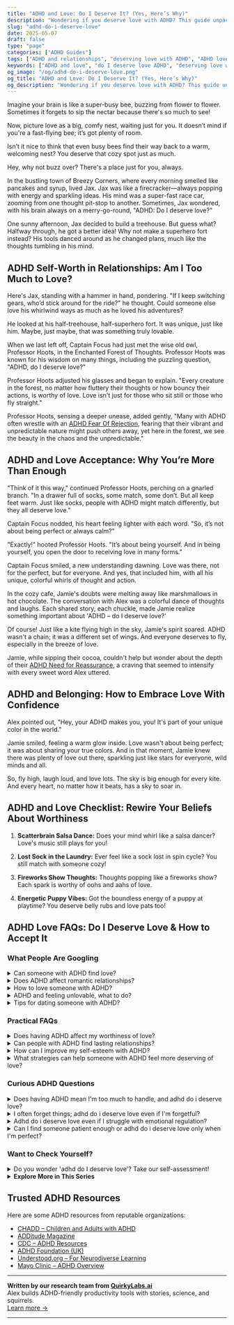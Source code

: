 ```yaml
---
title: "ADHD and Love: Do I Deserve It? (Yes, Here’s Why)"
description: "Wondering if you deserve love with ADHD? This guide unpacks the doubts, offers affirming truths, and helps you see your worth—quirks and all."
slug: "adhd-do-i-deserve-love"
date: 2025-05-07
draft: false
type: "page"
categories: ["ADHD Guides"]
tags: ["ADHD and relationships", "deserving love with ADHD", "ADHD love acceptance", "ADHD emotional support", "ADHD relationship challenges", "adult ADHD love", "ADHD self-worth"]
keywords: ["ADHD and love", "do I deserve love ADHD", "deserving love with ADHD", "ADHD emotional support", "ADHD relationship confidence", "ADHD self-worth", "ADHD and intimacy"]
og_image: "/og/adhd-do-i-deserve-love.png"
og_title: "ADHD and Love: Do I Deserve It? (Yes, Here’s Why)"
og_description: "Wondering if you deserve love with ADHD? This guide unpacks the doubts, offers affirming truths, and helps you see your worth—quirks and all."
---
```



Imagine your brain is like a super-busy bee, buzzing from flower to flower. Sometimes it forgets to sip the nectar because there's so much to see!

Now, picture love as a big, comfy nest, waiting just for you. It doesn’t mind if you're a fast-flying bee; it’s got plenty of room.

Isn’t it nice to think that even busy bees find their way back to a warm, welcoming nest? You deserve that cozy spot just as much.

Hey, why not buzz over? There's a place just for you, always.

In the bustling town of Breezy Corners, where every morning smelled like pancakes and syrup, lived Jax. Jax was like a firecracker—always popping with energy and sparkling ideas. His mind was a super-fast race car, zooming from one thought pit-stop to another. Sometimes, Jax wondered, with his brain always on a merry-go-round, "ADHD: Do I deserve love?"

One sunny afternoon, Jax decided to build a treehouse. But guess what? Halfway through, he got a better idea! Why not make a superhero fort instead? His tools danced around as he changed plans, much like the thoughts tumbling in his mind.

## ADHD Self-Worth in Relationships: Am I Too Much to Love?

Here's Jax, standing with a hammer in hand, pondering. "If I keep switching gears, who’d stick around for the ride?" he thought. Could someone else love his whirlwind ways as much as he loved his adventures?

He looked at his half-treehouse, half-superhero fort. It was unique, just like him. Maybe, just maybe, that was something truly lovable.

When we last left off, Captain Focus had just met the wise old owl, Professor Hoots, in the Enchanted Forest of Thoughts. Professor Hoots was known for his wisdom on many things, including the puzzling question, "ADHD, do I deserve love?"

Professor Hoots adjusted his glasses and began to explain. "Every creature in the forest, no matter how fluttery their thoughts or how bouncy their actions, is worthy of love. Love isn't just for those who sit still or those who fly straight."

Professor Hoots, sensing a deeper unease, added gently, "Many with ADHD often wrestle with an [ADHD Fear Of Rejection](/pages/adhd-fear-of-rejection/), fearing that their vibrant and unpredictable nature might push others away, yet here in the forest, we see the beauty in the chaos and the unpredictable."

## ADHD and Love Acceptance: Why You’re More Than Enough

"Think of it this way," continued Professor Hoots, perching on a gnarled branch. "In a drawer full of socks, some match, some don’t. But all keep feet warm. Just like socks, people with ADHD might match differently, but they all deserve love."

Captain Focus nodded, his heart feeling lighter with each word. "So, it’s not about being perfect or always calm?"

"Exactly!" hooted Professor Hoots. "It’s about being yourself. And in being yourself, you open the door to receiving love in many forms."

Captain Focus smiled, a new understanding dawning. Love was there, not for the perfect, but for everyone. And yes, that included him, with all his unique, colorful whirls of thought and action.

In the cozy cafe, Jamie's doubts were melting away like marshmallows in hot chocolate. The conversation with Alex was a colorful dance of thoughts and laughs. Each shared story, each chuckle, made Jamie realize something important about 'ADHD – do I deserve love?'

Of course! Just like a kite flying high in the sky, Jamie's spirit soared. ADHD wasn't a chain; it was a different set of wings. And everyone deserves to fly, especially in the breeze of love.

Jamie, while sipping their cocoa, couldn't help but wonder about the depth of their [ADHD Need for Reassurance](/pages/adhd-need-for-reassurance/), a craving that seemed to intensify with every sweet word Alex uttered.

## ADHD and Belonging: How to Embrace Love With Confidence

Alex pointed out, "Hey, your ADHD makes you, you! It's part of your unique color in the world."

Jamie smiled, feeling a warm glow inside. Love wasn't about being perfect; it was about sharing your true colors. And in that moment, Jamie knew there was plenty of love out there, sparkling just like stars for everyone, wild minds and all.

So, fly high, laugh loud, and love lots. The sky is big enough for every kite. And every heart, no matter how it beats, has a sky to soar in.

## ADHD and Love Checklist: Rewire Your Beliefs About Worthiness

1. **Scatterbrain Salsa Dance:** Does your mind whirl like a salsa dancer? Love's music still plays for you!

2. **Lost Sock in the Laundry:** Ever feel like a sock lost in spin cycle? You still match with someone cozy!

3. **Fireworks Show Thoughts:** Thoughts popping like a fireworks show? Each spark is worthy of oohs and aahs of love.

4. **Energetic Puppy Vibes:** Got the boundless energy of a puppy at playtime? You deserve belly rubs and love pats too!

## ADHD Love FAQs: Do I Deserve Love & How to Accept It

### What People Are Googling

<details><summary>Can someone with ADHD find love?</summary><p>Absolutely, someone with ADHD can find love! Just like anyone else, individuals with ADHD have a wonderful capacity to form deep and meaningful relationships. It's important to remember that the qualities that make you unique can also make you lovable and interesting to others. By communicating openly about your needs and embracing your authentic self, you'll be able to connect with someone who appreciates and loves you just as you are.</p></details>
<details><summary>Does ADHD affect romantic relationships?</summary><p>Absolutely, ADHD can indeed influence romantic relationships in various ways. It may bring unique challenges such as forgetfulness, distractibility, or impulsivity, which can sometimes be misunderstood by a partner. However, it's also important to remember that many with ADHD can bring incredible creativity, passion, and energy into their relationships. Open communication, understanding, and tailored strategies can really help in managing these challenges together.</p></details>
<details><summary>How to love someone with ADHD?</summary><p>Loving someone with ADHD is a beautiful journey of understanding and patience. Start by learning about ADHD, as understanding their way of processing and engaging with the world will help you appreciate their unique strengths and challenges. Communication is key, so make sure to talk openly about their needs and how you can best support each other. Above all, celebrate their creativity, spontaneity, and vibrant energy, which can bring so much joy and color to your life together. Embrace the adventure with a loving heart and an open mind!</p></details>
<details><summary>ADHD and feeling unlovable, what to do?</summary><p>It's really common to feel this way sometimes, especially when you're juggling ADHD. Remember, your worth isn't defined by your productivity or by how neatly you fit into societal expectations. A great place to start is by surrounding yourself with supportive people who understand the unique challenges of ADHD. Also, consider working with a therapist or coach who specializes in ADHD; they can offer strategies and insights that help you see your incredible qualities more clearly. Remember, you are absolutely lovable just as you are.</p></details>
<details><summary>Tips for dating someone with ADHD?</summary><p>Absolutely, dating someone with ADHD can be a wonderful adventure filled with spontaneity and vigor! It’s key to embrace flexibility and patience, as plans might change last minute or conversations may take unexpected turns. Communication is your golden tool – openly discuss each other’s needs and how ADHD might affect your relationship dynamics. And don’t forget to celebrate their unique perspective and creativity, which can add so much richness and joy to your shared experiences.</p></details>



### Practical FAQs

<details><summary>Does having ADHD affect my worthiness of love?</summary><p>Absolutely not! Having ADHD does not affect your worthiness of love at all. Everyone deserves love and care, and your ADHD is just one part of the vibrant tapestry that makes you, you. It's important to remember that your unique qualities, including the way your brain works, can actually bring a special depth to relationships. Embrace who you are because you are entirely lovable just as you are.</p></details>
<details><summary>Can people with ADHD find lasting relationships?</summary><p>Absolutely, people with ADHD can and do form lasting, loving relationships! Like anyone else, individuals with ADHD bring a unique set of strengths and challenges to a partnership. Being open about ADHD and how it might affect the relationship can help partners develop greater understanding and strategies for support. Many find that with effective communication and mutual compassion, relationships not only endure but thrive.</p></details>
<details><summary>How can I improve my self-esteem with ADHD?</summary><p>Boosting self-esteem while managing ADHD can feel like a cozy, nurturing journey towards self-discovery and appreciation. Start by recognizing your unique strengths and talents—those little sparks of brilliance that make you, you! It's also helpful to set realistic, achievable goals to create a sense of accomplishment. Remember, every small success is a step forward, and be sure to surround yourself with supportive friends who cheer on your progress. This way, you’re not just managing ADHD; you’re thriving with it.</p></details>
<details><summary>What strategies can help someone with ADHD feel more deserving of love?</summary><p>Absolutely, feeling deserving of love is so important, and it's wonderful that you're exploring ways to support that belief in yourself. One helpful approach is to work on self-compassion. This means treating yourself with the same kindness and understanding you'd offer a good friend when they're struggling. Another strategy could be to regularly reflect on your positive qualities and achievements, no matter how small they might seem. Writing these down in a journal can be particularly effective. Lastly, surrounding yourself with supportive people who understand and appreciate your unique self can reinforce the feeling of being deserving of love. Remember, you are absolutely worthy of love and belonging, just as you are.</p></details>



### Curious ADHD Questions

<details><summary>Does having ADHD mean I'm too much to handle, and adhd do i deserve love?</summary><p>Absolutely not! Having ADHD doesn't mean you're too much to handle; it simply means your brain works a bit differently, which can bring lots of creativity and energy into your relationships. Everyone, including those with ADHD, is deserving of love and capable of forming deep, meaningful connections. Remember, the right people will appreciate your unique qualities and embrace all aspects of who you are.</p></details>
<details><summary>I often forget things; adhd do i deserve love even if I'm forgetful?</summary><p>Absolutely, you deserve love just as much as anyone else, forgetfulness and all! ADHD can make remembering things a bit tricky, but it doesn't make you any less deserving of care, affection, and companionship. Everyone has their quirks and challenges; forgetting things is just a part of your unique story. Remember, your worth isn't tied to your memory, and the right people will love you for who you are, not just how well you remember details.</p></details>
<details><summary>Adhd do i deserve love even if I struggle with emotional regulation?</summary><p>Absolutely, you deserve love and affection just like anyone else, regardless of the challenges with emotional regulation that come with ADHD. It’s important to remember that everyone has their own struggles, and dealing with emotional regulation is just a part of your unique journey. What matters most is recognizing your needs, communicating them effectively, and surrounding yourself with understanding people. Embracing your whole self, including your ADHD, can lead to deeper, more meaningful connections with others who appreciate and cherish your authentic self.</p></details>
<details><summary>Can I find someone patient enough or adhd do i deserve love only when I'm perfect?</summary><p>Absolutely, you deserve love just as you are, ADHD and all! It's important to remember that everyone has their unique quirks and challenges, and having ADHD doesn't make you any less deserving of love and patience. There are plenty of people out there who will appreciate and cherish you for who you are, including all the unique perspectives and creativity that come with ADHD. You don't have to be perfect to be loved—being your authentic self is more than enough.</p></details>



### Want to Check Yourself?

<details><summary>Do you wonder 'adhd do I deserve love'? Take our self-assessment!</summary><p>Absolutely, everyone deserves love, including those with ADHD! If you're questioning this or feeling unsure about how ADHD affects your relationships, it might help to explore those feelings a bit more. Our self-assessment can be a gentle way to start understanding your own emotional needs and how you relate to others. Remember, you are worthy of love and belonging, just as you are.</p></details>

<script type="application/ld+json">
{
  "@context": "https://schema.org",
  "@type": "FAQPage",
  "mainEntity": [
    {
      "@type": "Question",
      "name": "Can someone with ADHD find love?",
      "acceptedAnswer": {
        "@type": "Answer",
        "text": "Absolutely, someone with ADHD can find love! Just like anyone else, individuals with ADHD have a wonderful capacity to form deep and meaningful relationships. It's important to remember that the qualities that make you unique can also make you lovable and interesting to others. By communicating openly about your needs and embracing your authentic self, you'll be able to connect with someone who appreciates and loves you just as you are."
      }
    },
    {
      "@type": "Question",
      "name": "Does ADHD affect romantic relationships?",
      "acceptedAnswer": {
        "@type": "Answer",
        "text": "Absolutely, ADHD can indeed influence romantic relationships in various ways. It may bring unique challenges such as forgetfulness, distractibility, or impulsivity, which can sometimes be misunderstood by a partner. However, it's also important to remember that many with ADHD can bring incredible creativity, passion, and energy into their relationships. Open communication, understanding, and tailored strategies can really help in managing these challenges together."
      }
    },
    {
      "@type": "Question",
      "name": "How to love someone with ADHD?",
      "acceptedAnswer": {
        "@type": "Answer",
        "text": "Loving someone with ADHD is a beautiful journey of understanding and patience. Start by learning about ADHD, as understanding their way of processing and engaging with the world will help you appreciate their unique strengths and challenges. Communication is key, so make sure to talk openly about their needs and how you can best support each other. Above all, celebrate their creativity, spontaneity, and vibrant energy, which can bring so much joy and color to your life together. Embrace the adventure with a loving heart and an open mind!"
      }
    },
    {
      "@type": "Question",
      "name": "ADHD and feeling unlovable, what to do?",
      "acceptedAnswer": {
        "@type": "Answer",
        "text": "It's really common to feel this way sometimes, especially when you're juggling ADHD. Remember, your worth isn't defined by your productivity or by how neatly you fit into societal expectations. A great place to start is by surrounding yourself with supportive people who understand the unique challenges of ADHD. Also, consider working with a therapist or coach who specializes in ADHD; they can offer strategies and insights that help you see your incredible qualities more clearly. Remember, you are absolutely lovable just as you are."
      }
    },
    {
      "@type": "Question",
      "name": "Tips for dating someone with ADHD?",
      "acceptedAnswer": {
        "@type": "Answer",
        "text": "Absolutely, dating someone with ADHD can be a wonderful adventure filled with spontaneity and vigor! It\u2019s key to embrace flexibility and patience, as plans might change last minute or conversations may take unexpected turns. Communication is your golden tool \u2013 openly discuss each other\u2019s needs and how ADHD might affect your relationship dynamics. And don\u2019t forget to celebrate their unique perspective and creativity, which can add so much richness and joy to your shared experiences."
      }
    }
  ]
}
</script>
<script type="application/ld+json">
{
  "@context": "https://schema.org",
  "@type": "Article",
  "author": {
    "@type": "Person",
    "name": "QuirkyLabs",
    "url": "https://quirkylabs.ai/about"
  },
  "headline": "adhd do i deserve love: \"ADHD & Love: Why You Absolutely Deserve It!\"",
  "mainEntityOfPage": "https://blog.quirkylabs.ai/pages/adhd-do-i-deserve-love/",
  "datePublished": "2025-05-07"
}
</script>
<script type="application/ld+json">
{
  "@context": "https://schema.org",
  "@type": "BreadcrumbList",
  "itemListElement": [
    {
      "@type": "ListItem",
      "position": 1,
      "name": "Home",
      "item": "https://quirkylabs.ai/"
    },
    {
      "@type": "ListItem",
      "position": 2,
      "name": "Blog",
      "item": "https://blog.quirkylabs.ai/"
    },
    {
      "@type": "ListItem",
      "position": 3,
      "name": "adhd do i deserve love: \"ADHD & Love: Why You Absolutely Deserve It!\"",
      "item": "https://blog.quirkylabs.ai/pages/adhd-do-i-deserve-love/"
    }
  ]
}
</script>

<details>
<summary><strong>Explore More in This Series</strong></summary>

- [Adhd Impossible To Live With](/pages/adhd-impossible-to-live-with/)
- [Adhd Fear Of Connection](/pages/adhd-fear-of-connection/)
- [Adhd Fear Intimacy](/pages/adhd-fear-intimacy/)
- [Adhd Fear Of Rejection](/pages/adhd-fear-of-rejection/)
- [Adhd People Leave Me](/pages/adhd-people-leave-me/)
- [Adhd Relationships Hard](/pages/adhd-relationships-hard/)
- [Adhd Fear Being Unlovable](/pages/adhd-fear-being-unlovable/)
- [Adhd Want Love But Hide](/pages/adhd-want-love-but-hide/)
</details>



## Trusted ADHD Resources

Here are some ADHD resources from reputable organizations:

- [CHADD – Children and Adults with ADHD](https://chadd.org)
- [ADDitude Magazine](https://www.additudemag.com)
- [CDC – ADHD Resources](https://www.cdc.gov/ncbddd/adhd)
- [ADHD Foundation (UK)](https://www.adhdfoundation.org.uk)
- [Understood.org – For Neurodiverse Learning](https://www.understood.org)
- [Mayo Clinic – ADHD Overview](https://www.mayoclinic.org/diseases-conditions/adhd)


---

**Written by our research team from [QuirkyLabs.ai](https://quirkylabs.ai)**  
Alex builds ADHD-friendly productivity tools with stories, science, and squirrels.  
[Learn more →](https://quirkylabs.ai)

---